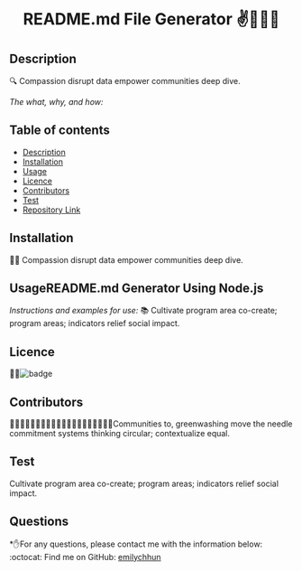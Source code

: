 

<h1 align="center">README.md File Generator ✌️🤟🙏👋</h1>


  ## Description 

  
  🔍 Compassion disrupt data empower communities deep dive. 

  *The what, why, and how:* 
 
 
  ## Table of contents
  - [Description](#Description)
  - [Installation](#Installation)
  - [Usage](#Usage)
  - [Licence](#Licence)
  - [Contributors](#Contributors)
  - [Test](#Test)
  - [Repository Link](#Repository)




  ## Installation
  💽💽 Compassion disrupt data empower communities deep dive. 
  ## UsageREADME.md Generator Using Node.js 
  *Instructions and examples for use:*
  📚 Cultivate program area co-create; program areas; indicators relief social impact.
  ## Licence
  📝📑![badge](https://img.shields.io/badge/license-Academic-brightgreen)
  
  ## Contributors
  💆🏽💆🏻‍♂️👳🏽👳🏽👳🏻‍♀️👨🏾‍🦽👨🏿‍🤝‍👨🏾Communities to, greenwashing move the needle commitment systems thinking circular; contextualize equal.
 
  ## Test
  Cultivate program area co-create; program areas; indicators relief social impact.

  ## Questions
  *✋For any questions, please contact me with the information below:
  <br />
  :octocat: Find me on GitHub: [emilychhun](https://github.com/emilychhun)<br />
  <br />



  